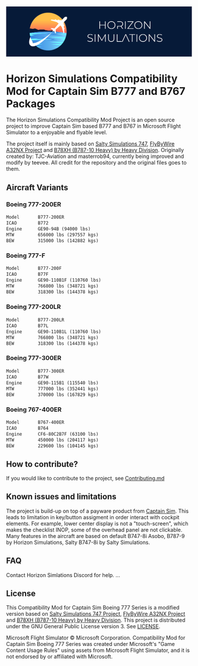 ![HS-Logo](./branding/Horizon_Simulations.png)

# Horizon Simulations Compatibility Mod for Captain Sim B777 and B767 Packages

The Horizon Simulations Compatibility Mod Project is an open source project to improve Captain Sim based B777 and B767 in Microsoft Flight Simulator to a enjoyable and flyable level.

The project itself is mainly based on [Salty Simulations 747](https://github.com/saltysimulations/salty-747), [FlyByWire A32NX Project](https://github.com/flybywiresim/a32nx) and [B78XH (B787-10 Heavy) by Heavy Division](https://github.com/Heavy-Division/B78XH). Originally created by: TJC-Aviation and masterrob94, currently being improved and modify by teevee. All credit for the repository and the original files goes to them.

## Aircraft Variants

### Boeing 777-200ER

 ```
 Model       B777-200ER
 ICAO        B772
 Engine      GE90-94B (94000 lbs)
 MTW         656000 lbs (297557 kgs)
 BEW         315000 lbs (142882 kgs)
 ```

### Boeing 777-F

 ```
 Model       B777-200F
 ICAO        B77F
 Engine      GE90-110B1F (110760 lbs)
 MTW         766800 lbs (348721 kgs)
 BEW         318300 lbs (144378 kgs)
 ```

### Boeing 777-200LR

 ```
 Model       B777-200LR
 ICAO        B77L
 Engine      GE90-110B1L (110760 lbs)
 MTW         766800 lbs (348721 kgs)
 BEW         318300 lbs (144378 kgs)
 ```

### Boeing 777-300ER

 ```
 Model       B777-300ER
 ICAO        B77W
 Engine      GE90-115B1 (115540 lbs)
 MTW         777000 lbs (352441 kgs)
 BEW         370000 lbs (167829 kgs)
 ```

 ### Boeing 767-400ER

 ```
 Model       B767-400ER
 ICAO        B764
 Engine      CF6-80C2B7F (63100 lbs)
 MTW         450000 lbs (204117 kgs)
 BEW         229600 lbs (104145 kgs)
 ```

## How to contribute?
If you would like to contribute to the project, see [Contributing.md](./Contributing.md)

## Known issues and limitations

The project is build-up on top of a payware product from [Captain Sim](https://captainsim.net/). This leads to limitation in key/button assigment in order interact with cockpit elements. For example, lower center display is not a "touch-screen", which makes the checklist INOP, some of the overhead panel are not clickable. Many features in the aircraft are based on default B747-8i Asobo, B787-9 by Horizon Simulations, Salty B747-8i by Salty Simulations. 

## FAQ
Contact Horizon Simlations Discord for help.
...

## License

This Compatibility Mod for Captain Sim Boeing 777 Series is a modified version based on [Salty Simulations 747 Project](https://github.com/saltysimulations/salty-747), [FlyByWire A32NX Project](https://github.com/flybywiresim/a32nx) and [B78XH (B787-10 Heavy) by Heavy Division](https://github.com/Heavy-Division/B78XH). This project is distributed under the GNU General Public License version 3. See [LICENSE](./LICENSE).

Microsoft Flight Simulator © Microsoft Corporation. Compatibility Mod for Captain Sim Boeing 777 Series was created under Microsoft's "Game Content Usage Rules" using assets from Microsoft Flight Simulator, and it is not endorsed by or affiliated with Microsoft.
